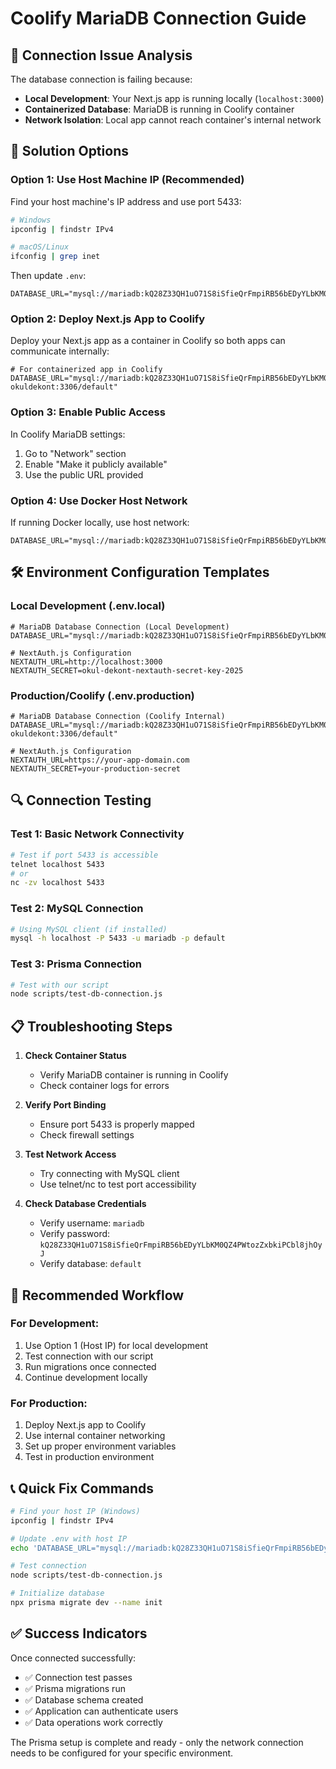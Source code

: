 # Coolify MariaDB Connection Guide

## 🔧 Connection Issue Analysis

The database connection is failing because:
- **Local Development**: Your Next.js app is running locally (`localhost:3000`)
- **Containerized Database**: MariaDB is running in Coolify container
- **Network Isolation**: Local app cannot reach container's internal network

## 🚀 Solution Options

### Option 1: Use Host Machine IP (Recommended)

Find your host machine's IP address and use port 5433:

```bash
# Windows
ipconfig | findstr IPv4

# macOS/Linux
ifconfig | grep inet
```

Then update `.env`:
```env
DATABASE_URL="mysql://mariadb:kQ28Z33QH1uO71S8iSfieQrFmpiRB56bEDyYLbKM0QZ4PWtozZxbkiPCbl8jhOyJ@[YOUR_HOST_IP]:5433/default"
```

### Option 2: Deploy Next.js App to Coolify

Deploy your Next.js app as a container in Coolify so both apps can communicate internally:

```env
# For containerized app in Coolify
DATABASE_URL="mysql://mariadb:kQ28Z33QH1uO71S8iSfieQrFmpiRB56bEDyYLbKM0QZ4PWtozZxbkiPCbl8jhOyJ@mariadb-okuldekont:3306/default"
```

### Option 3: Enable Public Access

In Coolify MariaDB settings:
1. Go to "Network" section
2. Enable "Make it publicly available"
3. Use the public URL provided

### Option 4: Use Docker Host Network

If running Docker locally, use host network:
```env
DATABASE_URL="mysql://mariadb:kQ28Z33QH1uO71S8iSfieQrFmpiRB56bEDyYLbKM0QZ4PWtozZxbkiPCbl8jhOyJ@host.docker.internal:5433/default"
```

## 🛠️ Environment Configuration Templates

### Local Development (.env.local)
```env
# MariaDB Database Connection (Local Development)
DATABASE_URL="mysql://mariadb:kQ28Z33QH1uO71S8iSfieQrFmpiRB56bEDyYLbKM0QZ4PWtozZxbkiPCbl8jhOyJ@[HOST_IP]:5433/default"

# NextAuth.js Configuration
NEXTAUTH_URL=http://localhost:3000
NEXTAUTH_SECRET=okul-dekont-nextauth-secret-key-2025
```

### Production/Coolify (.env.production)
```env
# MariaDB Database Connection (Coolify Internal)
DATABASE_URL="mysql://mariadb:kQ28Z33QH1uO71S8iSfieQrFmpiRB56bEDyYLbKM0QZ4PWtozZxbkiPCbl8jhOyJ@mariadb-okuldekont:3306/default"

# NextAuth.js Configuration
NEXTAUTH_URL=https://your-app-domain.com
NEXTAUTH_SECRET=your-production-secret
```

## 🔍 Connection Testing

### Test 1: Basic Network Connectivity
```bash
# Test if port 5433 is accessible
telnet localhost 5433
# or
nc -zv localhost 5433
```

### Test 2: MySQL Connection
```bash
# Using MySQL client (if installed)
mysql -h localhost -P 5433 -u mariadb -p default
```

### Test 3: Prisma Connection
```bash
# Test with our script
node scripts/test-db-connection.js
```

## 📋 Troubleshooting Steps

1. **Check Container Status**
   - Verify MariaDB container is running in Coolify
   - Check container logs for errors

2. **Verify Port Binding**
   - Ensure port 5433 is properly mapped
   - Check firewall settings

3. **Test Network Access**
   - Try connecting with MySQL client
   - Use telnet/nc to test port accessibility

4. **Check Database Credentials**
   - Verify username: `mariadb`
   - Verify password: `kQ28Z33QH1uO71S8iSfieQrFmpiRB56bEDyYLbKM0QZ4PWtozZxbkiPCbl8jhOyJ`
   - Verify database: `default`

## 🎯 Recommended Workflow

### For Development:
1. Use Option 1 (Host IP) for local development
2. Test connection with our script
3. Run migrations once connected
4. Continue development locally

### For Production:
1. Deploy Next.js app to Coolify
2. Use internal container networking
3. Set up proper environment variables
4. Test in production environment

## 📞 Quick Fix Commands

```bash
# Find your host IP (Windows)
ipconfig | findstr IPv4

# Update .env with host IP
echo 'DATABASE_URL="mysql://mariadb:kQ28Z33QH1uO71S8iSfieQrFmpiRB56bEDyYLbKM0QZ4PWtozZxbkiPCbl8jhOyJ@192.168.1.100:5433/default"' > .env

# Test connection
node scripts/test-db-connection.js

# Initialize database
npx prisma migrate dev --name init
```

## ✅ Success Indicators

Once connected successfully:
- ✅ Connection test passes
- ✅ Prisma migrations run
- ✅ Database schema created
- ✅ Application can authenticate users
- ✅ Data operations work correctly

The Prisma setup is complete and ready - only the network connection needs to be configured for your specific environment.